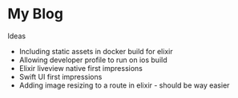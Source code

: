 # My Blog

Ideas
- Including static assets in docker build for elixir
- Allowing developer profile to run on ios build
- Elixir liveview native first impressions
- Swift UI first impressions
- Adding image resizing to a route in elixir - should be way easier 


